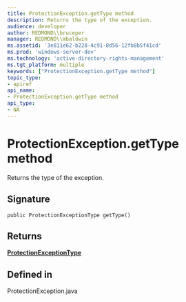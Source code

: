 ```yaml
---
title: ProtectionException.getType method
description: Returns the type of the exception.
audience: developer
author: REDMOND\\bruceper
manager: REDMOND\\mbaldwin
ms.assetid: '3e811e62-b228-4c91-8d56-12fb8b5f41cd'
ms.prod: 'windows-server-dev'
ms.technology: 'active-directory-rights-management'
ms.tgt_platform: multiple
keywords: ["ProtectionException.getType method"]
topic_type:
- apiref
api_name:
- ProtectionException.getType method
api_type:
- NA
---
```


# ProtectionException.getType method

Returns the type of the exception.

## Signature

``` syntax
public ProtectionExceptionType getType()
```

## Returns

[**ProtectionExceptionType**](protectionexceptiontype-enum-java.md)

## Defined in

ProtectionException.java

 

 




